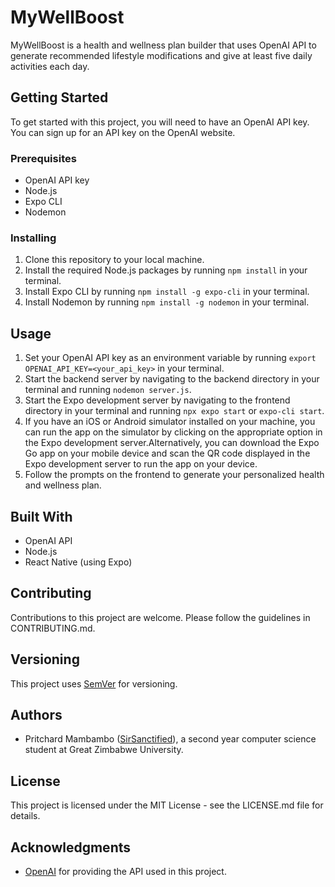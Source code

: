 # MyWellBoost

MyWellBoost is a health and wellness plan builder that uses OpenAI API to generate recommended lifestyle modifications and give at least five daily activities each day.

## Getting Started

To get started with this project, you will need to have an OpenAI API key. You can sign up for an API key on the OpenAI website.

### Prerequisites

- OpenAI API key
- Node.js
- Expo CLI
- Nodemon

### Installing

1. Clone this repository to your local machine.
2. Install the required Node.js packages by running `npm install` in your terminal.
3. Install Expo CLI by running `npm install -g expo-cli` in your terminal.
4. Install Nodemon by running `npm install -g nodemon` in your terminal.

## Usage

1. Set your OpenAI API key as an environment variable by running `export OPENAI_API_KEY=<your_api_key>` in your terminal.
2. Start the backend server by navigating to the backend directory in your terminal and running `nodemon server.js`.
3. Start the Expo development server by navigating to the frontend directory in your terminal and running `npx expo start` or `expo-cli start`.
4. If you have an iOS or Android simulator installed on your machine, you can run the app on the simulator by clicking on the appropriate option in the Expo development server.Alternatively, you can download the Expo Go app on your mobile device and scan the QR code displayed in the Expo development server to run the app on your device.
5. Follow the prompts on the frontend to generate your personalized health and wellness plan.

## Built With

- OpenAI API
- Node.js
- React Native (using Expo)

## Contributing

Contributions to this project are welcome. Please follow the guidelines in CONTRIBUTING.md.

## Versioning

This project uses [SemVer](http://semver.org/) for versioning.

## Authors

- Pritchard Mambambo ([SirSanctified](https://github.com/SirSanctified)), a second year computer science student at Great Zimbabwe University.

## License

This project is licensed under the MIT License - see the LICENSE.md file for details.

## Acknowledgments

- [OpenAI](https://openai.com/) for providing the API used in this project.